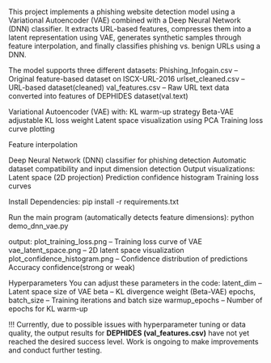 This project implements a phishing website detection model using a Variational Autoencoder (VAE) combined with a Deep Neural Network (DNN) classifier.
It extracts URL-based features, compresses them into a latent representation using VAE, generates synthetic samples through feature interpolation, and finally classifies phishing vs. benign URLs using a DNN.

The model supports three different datasets:
Phishing_Infogain.csv – Original feature-based dataset on ISCX-URL-2016
urlset_cleaned.csv – URL-based dataset(cleaned)
val_features.csv – Raw URL text data converted into features of DEPHIDES dataset(val.text)

Variational Autoencoder (VAE) with:
KL warm-up strategy
Beta-VAE adjustable KL loss weight
Latent space visualization using PCA
Training loss curve plotting

Feature interpolation

Deep Neural Network (DNN) classifier for phishing detection
Automatic dataset compatibility and input dimension detection
Output visualizations:
Latent space (2D projection)
Prediction confidence histogram
Training loss curves

Install Dependencies:
pip install -r requirements.txt

Run the main program (automatically detects feature dimensions):
python demo_dnn_vae.py

output:
plot_training_loss.png – Training loss curve of VAE
vae_latent_space.png – 2D latent space visualization
plot_confidence_histogram.png – Confidence distribution of predictions
Accuracy
confidence(strong or weak)


Hyperparameters
You can adjust these parameters in the code:
latent_dim – Latent space size of VAE
beta – KL divergence weight (Beta-VAE)
epochs, batch_size – Training iterations and batch size
warmup_epochs – Number of epochs for KL warm-up


!!!
Currently, due to possible issues with hyperparameter tuning or data quality, 
the output results for **DEPHIDES (val\_features.csv)** have not yet reached 
the desired success level. Work is ongoing to make improvements and conduct further testing.
